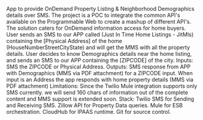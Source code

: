 App to provide OnDemand Property Listing & Neighborhood Demographics details over SMS.
The project is a POC to integrate the common API's available on the Programmable Web to create a mashup of different API's. The solution caters for OnDemand information access for home buyers.
User sends an SMS to our APP called (Just In Time Home Listings - JitMls) containing the [Physical Address] of the home (HouseNumber<space>Street<space>City<space>State) and will get the MMS with all the property details. User decides to know Demographics details near the home listing, and sends an SMS to our APP containing the [ZIPCODE] of the city.
Inputs: SMS the ZIPCODE or Physical Address. 
Outputs: SMS response from APP with Demographics (MMS via PDF attachment) for a ZIPCODE input. When input is an Address the app responds with home property details (MMS via PDF attachment) 
Limitations: Since the Twilio Mule integration supports only SMS currently. we will send 160 chars of information out of the complete content and MMS support is extended soon. 
Stack: Twilio SMS for Sending and Receiving SMS. Zillow API for Property Data queries. Mule for ESB orchestration. CloudHub for IPAAS runtime. Git for source control.
